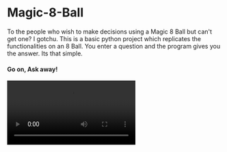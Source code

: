 # Magic-8-Ball

 To the people who wish to make decisions using a Magic 8 Ball but can't get one? I gotchu.
 This is a basic python project which replicates the functionalities on an 8 Ball.
 You enter a question and the program gives you the answer. Its that simple. 

#### Go on, Ask away!

 ![Demo](https://user-images.githubusercontent.com/69676094/119943081-30466080-bfb0-11eb-8a8f-11ccde622e1c.mp4)
